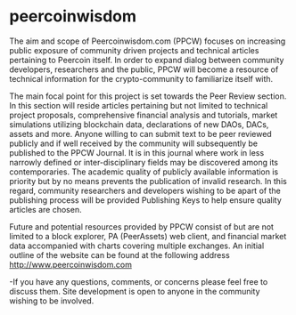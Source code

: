 # peercoinwisdom

The aim and scope of Peercoinwisdom.com (PPCW) focuses on increasing public exposure of community driven projects and technical 
articles pertaining to Peercoin itself. In order to expand dialog between community developers, researchers and the public, 
PPCW will become a resource of technical information for the crypto-community to familiarize itself with.

The main focal point for this project is set towards the Peer Review section. In this section will reside articles pertaining but 
not limited to technical project proposals, comprehensive financial analysis and tutorials, market simulations utilizing 
blockchain data, declarations of new DAOs, DACs, assets and more. Anyone willing to can submit text to be peer reviewed publicly 
and if well received by the community will subsequently be published to the PPCW Journal. It is in this journal where work in less 
narrowly defined or inter-disciplinary fields may be discovered among its contemporaries. The academic quality of publicly 
available information is priority but by no means prevents the publication of invalid research. In this regard, community 
researchers and developers wishing to be apart of the publishing process will be provided Publishing Keys to help ensure quality 
articles are chosen.

Future and potential resources provided by PPCW consist of but are not limited to a block explorer, PA (PeerAssets) 
web client, and financial market data accompanied with charts covering multiple exchanges. An initial outline of the website 
can be found at the following address http://www.peercoinwisdom.com

-If you have any questions, comments, or concerns please feel free to discuss them. Site development is open to anyone in the 
community wishing to be involved.
